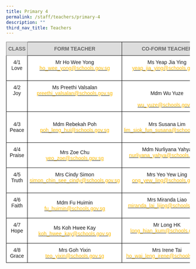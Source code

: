 ```yaml
---
title: Primary 4
permalink: /staff/teachers/primary-4
description: ""
third_nav_title: Teachers
---
```

<style type="text/css">
.tg  {border-collapse:collapse;border-spacing:0;}
.tg td{border-color:black;border-style:solid;border-width:1px;font-family:Arial, sans-serif;font-size:14px;
  overflow:hidden;padding:10px 5px;word-break:normal;}
.tg th{border-color:black;border-style:solid;border-width:1px;font-family:Arial, sans-serif;font-size:14px;
  font-weight:normal;overflow:hidden;padding:10px 5px;word-break:normal;}
.tg .tg-a4yv{background-color:#DDD;color:#666;font-weight:bold;text-align:center;vertical-align:top}
.tg .tg-kpb2{background-color:#DDD;border-color:inherit;color:#666;font-weight:bold;text-align:center;vertical-align:top}
.tg .tg-7yig{background-color:#FFF;text-align:center;vertical-align:top}
.tg .tg-f4yw{background-color:#FFF;text-align:center;vertical-align:middle}
.tg .tg-ee9d{background-color:#FFF;color:#FDB900;text-align:center;vertical-align:top}
</style>
<table class="tg">
<thead>
  <tr>
    <th class="tg-kpb2">CLASS</th>
    <th class="tg-a4yv">FORM TEACHER</th>
    <th class="tg-a4yv">CO-FORM TEACHER<br></th>
  </tr>
</thead>
<tbody>
  <tr>
    <td class="tg-7yig">4/1<br>Love  </td>
    <td class="tg-7yig">Mr Ho Wee Yong<br><a href="mailto:ho_wee_yong@schools.gov.sg"><span style="text-decoration:none;color:#FDB900">ho_wee_yong@schools.gov.sg</span></a><br><br></td>
    <td class="tg-7yig">Ms Yeap Jia Ying<br><a href="mailto:yeap_jia_ying@schools.gov.sg"><span style="text-decoration:none;color:#FDB900">yeap_jia_ying@schools.gov.sg</span></a><br><br></td>
  </tr>
  <tr>
    <td class="tg-7yig">4/2<br>Joy  </td>
    <td class="tg-7yig">Ms Preethi Valsalan<br><a href="mailto:preethi_valsalan@schools.gov.sg"><span style="text-decoration:none;color:#FDB900">preethi_valsalan@schools.gov.sg</span></a><br> </td>
    <td class="tg-7yig"><br>Mdm Wu Yuze<br><br><a href="mailto:wu_yuze@schools.gov.sg"><span style="text-decoration:none;color:#FDB900">wu_yuze@schools.gov.sg</span></a></td>
  </tr>
  <tr>
    <td class="tg-f4yw">4/3 <br>Peace   </td>
    <td class="tg-f4yw"> <br>Mdm Rebekah Poh<br><a href="mailto:poh_leng_hui@schools.gov.sg"><span style="text-decoration:none;color:#FDB900">poh_leng_hui@schools.gov.sg</span></a><br><br></td>
    <td class="tg-f4yw"> Mrs Susana Lim<br><a href="mailto:lim_siok_fun_susana@schools.gov.sg"><span style="text-decoration:none;color:#FDB900">lim_siok_fun_susana@schools.gov.sg</span></a></td>
  </tr>
  <tr>
    <td class="tg-7yig">4/4<br>Praise<br></td>
    <td class="tg-f4yw">Mrs Zoe Chu<br><a href="mailto:yeo_zoe@schools.gov.sg"><span style="text-decoration:none;color:#FDB900">yeo_zoe@schools.gov.sg</span></a><br></td>
    <td class="tg-7yig">Mdm Nurliyana Yahya<br><a href="mailto:nurliyana_yahya@schools.gov.sg"><span style="text-decoration:none;color:#FDB900">nurliyana_yahya@schools.gov.sg</span></a><br><br></td>
  </tr>
  <tr>
    <td class="tg-7yig">4/5<br>Truth  </td>
    <td class="tg-7yig">Mrs Cindy Simon<br><a href="mailto:simon_chin_see_cindy@schools.gov.sg"><span style="text-decoration:none;color:#FDB900">simon_chin_see_cindy@schools.gov.sg</span></a><br> </td>
    <td class="tg-7yig">Mrs Yeo Yew Ling<br><a href="mailto:ong_yew_ling@schools.gov.sg"><span style="text-decoration:none;color:#FDB900">ong_yew_ling@schools.gov.sg</span></a><br><br></td>
  </tr>
  <tr>
    <td class="tg-7yig">4/6<br>Faith</td>
    <td class="tg-f4yw">Mdm Fu Huimin<br><a href="mailto:fu_huimin@schools.gov.sg"><span style="text-decoration:none;color:#FDB900">fu_huimin@schools.gov.sg</span></a><br></td>
    <td class="tg-7yig">Mrs Miranda Liao<br><a href="mailto:miranda_lai_lijing@schools.gov.sg"><span style="text-decoration:none;color:#FDB900">miranda_lai_lijing@schools.gov.sg</span></a><br><br></td>
  </tr>
  <tr>
    <td class="tg-7yig">4/7<br>Hope</td>
    <td class="tg-f4yw">Ms Koh Hwee Kay<br><a href="mailto:koh_hwee_kay@schools.gov.sg"><span style="text-decoration:none;color:#FDB900">koh_hwee_kay@schools.gov.sg</span></a><br></td>
    <td class="tg-7yig">Mr Long HK<br><a href="mailto:long_hian_kum@schools.gov.sg"><span style="text-decoration:none;color:#FDB900">long_hian_kum@schools.gov.sg</span></a><br><br></td>
  </tr>
  <tr>
    <td class="tg-7yig">4/8<br>Grace</td>
    <td class="tg-f4yw">Mrs Goh Yixin<br><a href="mailto:teo_yixin@schools.gov.sg"><span style="text-decoration:none;color:#FDB900">teo_yixin@schools.gov.sg</span></a><br></td>
    <td class="tg-7yig">Mrs Irene Tai<br><a href="mailto:ho_wai_leng_irene@schools.gov.sg"><span style="text-decoration:none;color:#FDB900">ho_wai_leng_irene@schools.gov.sg</span></a></td>
  </tr>
</tbody>
</table>